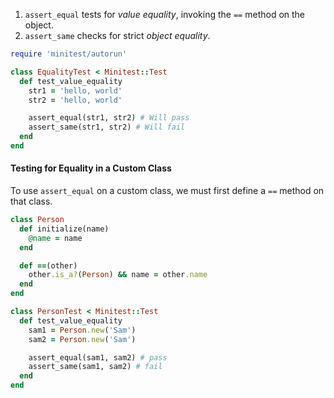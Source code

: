 1. `assert_equal` tests for _value equality_, invoking the ` == ` method on the object. 
2. `assert_same` checks for  strict _object equality_.

```ruby
require 'minitest/autorun'

class EqualityTest < Minitest::Test
  def test_value_equality
    str1 = 'hello, world'
    str2 = 'hello, world'

    assert_equal(str1, str2) # Will pass
    assert_same(str1, str2) # Will fail
  end
end

```

#### Testing for Equality in a Custom Class

To use `assert_equal` on a custom class, we must first define a ` == ` method on that class.

```ruby
class Person
  def initialize(name)
    @name = name
  end

  def ==(other)
    other.is_a?(Person) && name = other.name
  end
end

class PersonTest < Minitest::Test
  def test_value_equality
    sam1 = Person.new('Sam')
    sam2 = Person.new('Sam')

    assert_equal(sam1, sam2) # pass
    assert_same(sam1, sam2) # fail
  end
end
```

